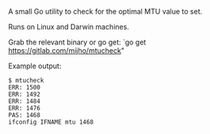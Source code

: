 A small Go utility to check for the optimal MTU value to set.

Runs on Linux and Darwin machines.

Grab the relevant binary or go get:
`go get https://gitlab.com/mijho/mtucheck"

Example output:
```
$ mtucheck
ERR: 1500
ERR: 1492
ERR: 1484
ERR: 1476
PAS: 1468
ifconfig IFNAME mtu 1468
```
